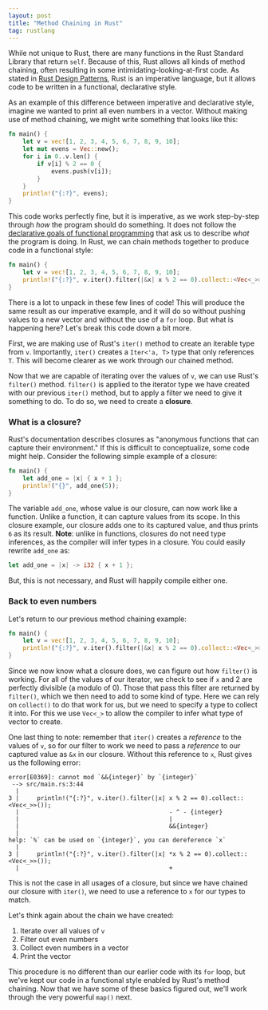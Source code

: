 ```yaml
---
layout: post
title: "Method Chaining in Rust"
tag: rustlang
---
```


While not unique to Rust, there are many functions in the Rust Standard Library that return ```self```. Because of this, Rust allows all kinds of method chaining, often resulting in some intimidating-looking-at-first code. As stated in [Rust Design Patterns](https://rust-unofficial.github.io/patterns/functional/index.html), Rust is an imperative language, but it allows code to be written in a functional, declarative style.

As an example of this difference between imperative and declarative style, imagine we wanted to print all even numbers in a vector. Without making use of method chaining, we might write something that looks like this:

```rust
fn main() {
    let v = vec![1, 2, 3, 4, 5, 6, 7, 8, 9, 10];
    let mut evens = Vec::new();
    for i in 0..v.len() {
        if v[i] % 2 == 0 {
            evens.push(v[i]);
        }
    }
    println!("{:?}", evens);
}
```

This code works perfectly fine, but it is imperative, as we work step-by-step through *how* the program should do something. It does not follow the [declarative goals of functional programming](https://kerkour.com/rust-functional-programming) that ask us to describe *what* the program is doing. In Rust, we can chain methods together to produce code in a functional style:

```rust
fn main() {
    let v = vec![1, 2, 3, 4, 5, 6, 7, 8, 9, 10];
    println!("{:?}", v.iter().filter(|&x| x % 2 == 0).collect::<Vec<_>>());
}
```

There is a lot to unpack in these few lines of code! This will produce the same result as our imperative example, and it will do so without pushing values to a new vector and without the use of a ```for``` loop. But what is happening here? Let's break this code down a bit more.

First, we are making use of Rust's ```iter()``` method to create an iterable type from ```v```. Importantly, ```iter()``` creates a ```Iter<'a, T>``` type that only references ```T```. This will become clearer as we work through our chained method.

Now that we are capable of iterating over the values of ```v```, we can use Rust's ```filter()``` method. ```filter()``` is applied to the iterator type we have created with our previous ```iter()``` method, but to apply a filter we need to give it something to do. To do so, we need to create a **closure**.

### What is a closure?

Rust's documentation describes closures as "anonymous functions that can capture their environment." If this is difficult to conceptualize, some code might help. Consider the following simple example of a closure:

```rust
fn main() {
    let add_one = |x| { x + 1 };
    println!("{}", add_one(5));
}
```

The variable ```add_one```, whose value is our closure, can now work like a function. Unlike a function, it can capture values from its scope. In this closure example, our closure adds one to its captured value, and thus prints ```6``` as its result. **Note**: unlike in functions, closures do not need type inferences, as the compiler will infer types in a closure. You could easily rewrite ```add_one``` as:

```rust
let add_one = |x| -> i32 { x + 1 };
```

But, this is not necessary, and Rust will happily compile either one.

### Back to even numbers

Let's return to our previous method chaining example:

```rust
fn main() {
    let v = vec![1, 2, 3, 4, 5, 6, 7, 8, 9, 10];
    println!("{:?}", v.iter().filter(|&x| x % 2 == 0).collect::<Vec<_>>());
}
```

Since we now know what a closure does, we can figure out how ```filter()``` is working. For all of the values of our iterator, we check to see if ```x``` and 2 are perfectly divisible (a modulo of 0). Those that pass this filter are returned by ```filter()```, which we then need to add to some kind of type. Here we can rely on ```collect()``` to do that work for us, but we need to specify a type to collect it into. For this we use ```Vec<_>``` to allow the compiler to infer what type of vector to create.

One last thing to note: remember that ```iter()```  creates a *reference* to the values of ```v```, so for our filter to work we need to pass a *reference* to our captured value as ```&x``` in our closure. Without this reference to ```x```, Rust gives us the following error:

```console
error[E0369]: cannot mod `&&{integer}` by `{integer}`
 --> src/main.rs:3:44
  |
3 |     println!("{:?}", v.iter().filter(|x| x % 2 == 0).collect::<Vec<_>>());
  |                                          - ^ - {integer}
  |                                          |
  |                                          &&{integer}
  |
help: `%` can be used on `{integer}`, you can dereference `x`
  |
3 |     println!("{:?}", v.iter().filter(|x| *x % 2 == 0).collect::<Vec<_>>());
  |                                          +
  ```

This is not the case in all usages of a closure, but since we have chained our closure with ```iter()```, we need to use a reference to ```x``` for our types to match.

Let's think again about the chain we have created:

1. Iterate over all values of ```v```
2. Filter out even numbers
3. Collect even numbers in a vector
4. Print the vector

This procedure is no different than our earlier code with its ```for``` loop, but we've kept our code in a functional style enabled by Rust's method chaining. Now that we have some of these basics figured out, we'll work through the very powerful ```map()``` next.
